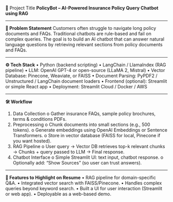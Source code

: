 📌 Project Title
**PolicyBot – AI-Powered Insurance Policy Query Chatbot using RAG**
________________________________________
**🎯 Problem Statement**
Customers often struggle to navigate long policy documents and FAQs. Traditional chatbots are rule-based and fail on complex queries. The goal is to build an AI chatbot that can answer natural language questions by retrieving relevant sections from policy documents and FAQs.
________________________________________
**⚙️ Tech Stack**
•	Python (backend scripting)
•	LangChain / LlamaIndex (RAG pipeline)
•	LLM: OpenAI GPT-4 or open-source (LLaMA 2, Mistral)
•	Vector Database: Pinecone, Weaviate, or FAISS
•	Document Parsing: PyPDF2 / Unstructured / LangChain document loaders
•	Frontend (optional): Streamlit or simple React app
•	Deployment: Streamlit Cloud / Docker / AWS
________________________________________
**🛠️ Workflow**
1.	Data Collection
o	Gather insurance FAQs, sample policy brochures, terms & conditions PDFs.
2.	Preprocessing
o	Chunk documents into small sections (e.g., 500 tokens).
o	Generate embeddings using OpenAI Embeddings or Sentence Transformers.
o	Store in vector database (FAISS for local, Pinecone if you want hosted).
3.	RAG Pipeline
o	User query → Vector DB retrieves top-k relevant chunks → Chunks + query passed to LLM → Final response.
4.	Chatbot Interface
o	Simple Streamlit UI: text input, chatbot response.
o	Optionally add: “Show Sources” (so user can trust answers).
________________________________________
**🚀 Features to Highlight on Resume**
•	RAG pipeline for domain-specific Q&A.
•	Integrated vector search with FAISS/Pinecone.
•	Handles complex queries beyond keyword search.
•	Built a UI for user interaction (Streamlit or web app).
•	Deployable as a web-based demo.

